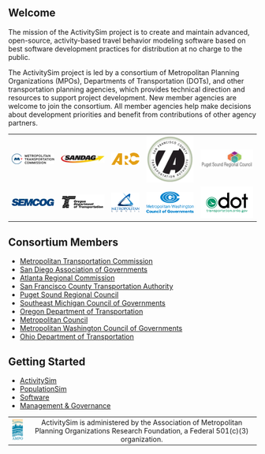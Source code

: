 
## Welcome

The mission of the ActivitySim project is to create and maintain advanced, open-source, activity-based travel behavior modeling software based on best software development practices for distribution at no charge to the public.  

The ActivitySim project is led by a consortium of Metropolitan Planning Organizations (MPOs), Departments of Transportation (DOTs), and other transportation planning agencies, which provides technical direction and resources to support project development.  New member agencies are welcome to join the consortium.  All member agencies help make decisions about development priorities and benefit from contributions of other agency partners. 

<table>
  <tr>
    <td align="center"><a href="https://mtc.ca.gov" rel="MTC"><img src="mtc.png"/></a></td>
    <td align="center"><a href="http://www.sandag.org" rel="SANDAG"><img src="sandag.jpg"/></a></td>
    <td align="center"><a href="https://atlantaregional.org" rel="ARC"><img src="arc.png"/></a></td> 
    <td align="center"><a href="http://www.sfcta.org" rel="SFCTA"><img src="sfcta.png"/></a></td>
    <td align="center"><a href="http://www.psrc.org" rel="PSRC"><img src="psrc.png"/></a></td>
  </tr>
  <tr>
  	<td align="center"><a href="http://semcog.org" rel="SEMCOG"><img src="SEMCOG.jpg"/></a></td> 
    <td align="center"><a href="https://www.oregon.gov/ODOT" rel="Oregon DOT"><img src="oregondot.png"/></a></td>
    <td align="center"><a href="https://metrocouncil.org/" rel="Met Council"><img src="metcouncil.png"/></a></td>
    <td align="center"><a href="https://www.mwcog.org/" rel="MWCOG"><img src="mwcog.png"/></a></td>
    <td align="center"><a href="https://www.transportation.ohio.gov/" rel="Ohio DOT"><img src="ohiodot.png"/></a></td>
  </tr>
</table>

## Consortium Members

  - [Metropolitan Transportation Commission](https://mtc.ca.gov)
  - [San Diego Association of Governments](http://www.sandag.org)
  - [Atlanta Regional Commission](https://atlantaregional.org)
  - [San Francisco County Transportation Authority](http://www.sfcta.org)
  - [Puget Sound Regional Council](http://www.psrc.org)
  - [Southeast Michigan Council of Governments](http://semcog.org)
  - [Oregon Department of Transportation](https://www.oregon.gov/ODOT)
  - [Metropolitan Council](https://metrocouncil.org/)
  - [Metropolitan Washington Council of Governments](https://www.mwcog.org/)
  - [Ohio Department of Transportation](https://www.transportation.ohio.gov/)

## Getting Started

  - [ActivitySim](https://activitysim.github.io/activitysim)
  - [PopulationSim](https://activitysim.github.io/populationsim)
  - [Software](https://github.com/activitysim)
  - [Management & Governance](https://github.com/activitysim/activitysim/wiki)

<table>
  <tr>
    <td align="center">
        <a href="http://www.ampo.org" rel="AMPO"><img src="ampo.png"/></a>
    </td>
    <td align="center">
        ActivitySim is administered by the Association of Metropolitan Planning Organizations Research Foundation, a Federal 501(c)(3) organization.
    </td>
  </tr>
</table>



